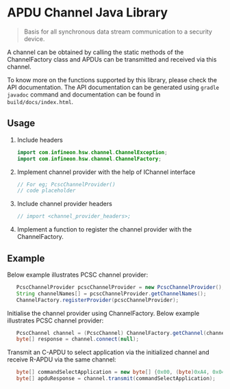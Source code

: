 # APDU Channel Java Library

> Basis for all synchronous data stream communication to a security device.

A channel can be obtained by calling the static methods of the ChannelFactory class and APDUs can be transmitted and received via this channel.

To know more on the functions supported by this library, please check the API documentation. The API documentation can be generated using `gradle javadoc` command and documentation can be found in `build/docs/index.html`.

## Usage

1. Include headers

   ```java
   import com.infineon.hsw.channel.ChannelException;
   import com.infineon.hsw.channel.ChannelFactory;
   ```

2. Implement channel provider with the help of IChannel interface

   ```java
   // For eg; PcscChannelProvider()
   // code placeholder
   ```

3. Include channel provider headers

   ```java
   // import <channel_provider_headers>;
   ```

4. Implement a function to register the channel provider with the ChannelFactory.

## Example

Below example illustrates PCSC channel provider:

```java
   PcscChannelProvider pcscChannelProvider = new PcscChannelProvider();
   String channelNames[] = pcscChannelProvider.getChannelNames();
   ChannelFactory.registerProvider(pcscChannelProvider);
```

Initialise the channel provider using ChannelFactory. Below example illustrates PCSC channel provider:

```java
   PcscChannel channel = (PcscChannel) ChannelFactory.getChannel(channelNames[selectedChannelIndex]);
   byte[] response = channel.connect(null);
```

Transmit an C-APDU to select application via the initialized channel and receive R-APDU via the same channel:

```java
   byte[] commandSelectApplication = new byte[] {0x00, (byte)0xA4, 0x04, 0x00, 0x07, (byte) 0xD2, 0x76,0x00, 0x00, (byte)0x85, 0x01, 0x01, 0x00};
   byte[] apduResponse = channel.transmit(commandSelectApplication);
```
